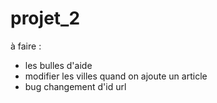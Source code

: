 # projet_2

à faire :
- les bulles d'aide
- modifier les villes quand on ajoute un article 
- bug changement d'id url